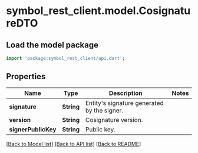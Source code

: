 # symbol_rest_client.model.CosignatureDTO

## Load the model package
```dart
import 'package:symbol_rest_client/api.dart';
```

## Properties
Name | Type | Description | Notes
------------ | ------------- | ------------- | -------------
**signature** | **String** | Entity's signature generated by the signer. | 
**version** | **String** | Cosignature version. | 
**signerPublicKey** | **String** | Public key. | 

[[Back to Model list]](../README.md#documentation-for-models) [[Back to API list]](../README.md#documentation-for-api-endpoints) [[Back to README]](../README.md)


